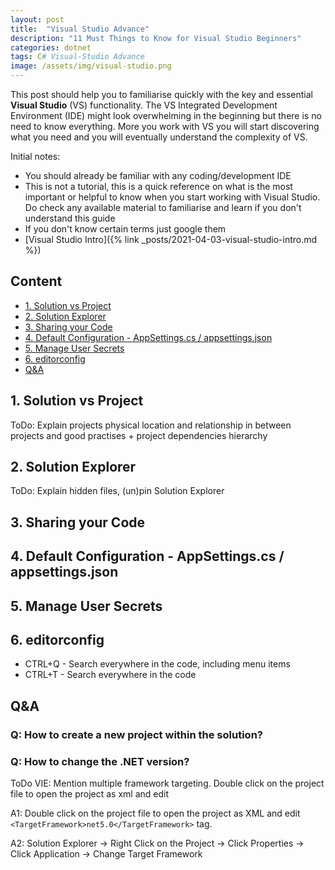 ```yaml
---
layout: post
title:  "Visual Studio Advance"
description: "11 Must Things to Know for Visual Studio Beginners"
categories: dotnet
tags: C# Visual-Studio Advance
image: /assets/img/visual-studio.png
---
```


This post should help you to familiarise quickly with the key and essential **Visual Studio** (VS) functionality. The VS Integrated Development Environment (IDE) might look overwhelming in the beginning but there is no need to know everything. More you work with VS you will start discovering what you need and you will eventually understand the complexity of VS.  

Initial notes: 

- You should already be familiar with any coding/development IDE
- This is not a tutorial, this is a quick reference on what is the most important or helpful to know when you start working with Visual Studio. Do check any available material to familiarise and learn if you don't understand this guide 
- If you don't know certain terms just google them
- [Visual Studio Intro]({% link _posts/2021-04-03-visual-studio-intro.md %})

## Content

- [1. Solution vs Project](#1-solution-vs-project)
- [2. Solution Explorer](#2-solution-explorer)
- [3. Sharing your Code](#2-solution-explorer)
- [4. Default Configuration - AppSettings.cs / appsettings.json](#4-windows-management)
- [5. Manage User Secrets](#5-f12-is-your-friend---go-to-definition)
- [6. editorconfig](#6-ctrlt-and-ctrlq---search-everywhere)
- [Q&A](#qa)

## 1. Solution vs Project
ToDo: Explain projects physical location and relationship in between projects and good practises + project dependencies hierarchy

## 2. Solution Explorer
ToDo: Explain hidden files, (un)pin Solution Explorer

## 3. Sharing your Code

## 4. Default Configuration - AppSettings.cs / appsettings.json

## 5. Manage User Secrets


## 6. editorconfig
- CTRL+Q - Search everywhere in the code, including menu items
- CTRL+T - Search everywhere in the code

## Q&A
### Q: How to create a new project within the solution?


### Q: How to change the .NET version?

ToDo VIE:  Mention multiple framework targeting. Double click on the project file to open the project as xml and edit

A1: Double click on the project file to open the project as XML and edit ```<TargetFramework>net5.0</TargetFramework>``` tag.

A2: Solution Explorer → Right Click on the Project → Click Properties → Click Application → Change Target Framework